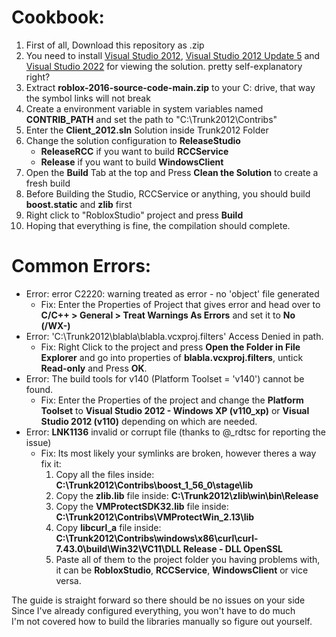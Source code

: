 # Cookbook:
1. First of all, Download this repository as .zip
2. You need to install [Visual Studio 2012](https://files.dog/MSDN/Visual%20Studio%202012/en_visual_studio_ultimate_2012_x86_dvd_2262106.iso), [Visual Studio 2012 Update 5](https://files.dog/MSDN/Visual%20Studio%202012%20Update%205/mu_visual_studio_2012_update_5_x86_dvd_6967467.iso) and [Visual Studio 2022](https://visualstudio.microsoft.com/tr/vs/) for viewing the solution. pretty self-explanatory right?
3. Extract **roblox-2016-source-code-main.zip** to your C: drive, that way the symbol links will not break
4. Create a environment variable in system variables named **CONTRIB_PATH** and set the path to "C:\Trunk2012\Contribs"
5. Enter the **Client_2012.sln** Solution inside Trunk2012 Folder
6. Change the solution configuration to **ReleaseStudio**
   * **ReleaseRCC** if you want to build **RCCService**
   * **Release** if you want to build **WindowsClient**
7.  Open the **Build** Tab at the top and Press **Clean the Solution** to create a fresh build
8. Before Building the Studio, RCCService or anything, you should build **boost.static** and **zlib** first
9. Right click to "RobloxStudio" project and press **Build**
10. Hoping that everything is fine, the compilation should complete.

# Common Errors:
- Error: error C2220: warning treated as error - no 'object' file generated
   - Fix: Enter the Properties of Project that gives error and head over to **C/C++ > General > Treat Warnings As Errors** and set it to **No (/WX-)**
- Error: 'C:\Trunk2012\blabla\blabla.vcxproj.filters' Access Denied in path.
   - Fix: Right Click to the project and press **Open the Folder in File Explorer** and go into properties of **blabla.vcxproj.filters**, untick **Read-only** and Press **OK**.
- Error: The build tools for v140 (Platform Toolset = 'v140') cannot be found.
   - Fix: Enter the Properties of the project and change the **Platform Toolset** to **Visual Studio 2012 - Windows XP (v110_xp)** or **Visual Studio 2012 (v110)** depending on which are needed.
- Error: **LNK1136** invalid or corrupt file (thanks to @_rdtsc for reporting the issue)
   - Fix: Its most likely your symlinks are broken, however theres a way fix it:
     1. Copy all the files inside: **C:\Trunk2012\Contribs\boost_1_56_0\stage\lib**
     2. Copy the **zlib.lib** file inside: **C:\Trunk2012\zlib\win\bin\Release**
     3. Copy the **VMProtectSDK32.lib** file inside: **C:\Trunk2012\Contribs\VMProtectWin_2.13\lib**
     4. Copy **libcurl_a** file inside: **C:\Trunk2012\Contribs\windows\x86\curl\curl-7.43.0\build\Win32\VC11\DLL Release - DLL OpenSSL**
     5. Paste all of them to the project folder you having problems with, it can be **RobloxStudio**, **RCCService**, **WindowsClient** or vice versa.

The guide is straight forward so there should be no issues on your side<br>
Since I've already configured everything, you won't have to do much<br>
I'm not covered how to build the libraries manually so figure out yourself.
